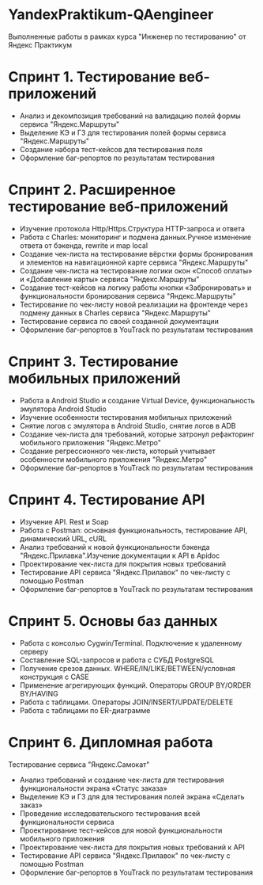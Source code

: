 # YandexPraktikum-QAengineer


Выполненные работы в рамках курса "Инженер по тестированию" от Яндекс Практикум

# Спринт 1. Тестирование веб-приложений

- Анализ и декомпозиция требований на валидацию полей формы сервиса "Яндекс.Маршруты"
- Выделение КЭ и ГЗ для тестирования полей формы сервиса "Яндекс.Маршруты"
- Создание набора тест-кейсов для тестирования поля
- Оформление баг-репортов по результатам тестирования

# Спринт 2. Расширенное тестирование веб-приложений

- Изучение протокола Http/Https.Структура HTTP-запроса и ответа
- Работа с Charles: мониторинг и подмена данных.Ручное изменение ответа от бэкенда, rewrite и map local
- Создание чек-листа на тестирование вёрстки формы бронирования и элементов на навигационной карте сервиса "Яндекс.Маршруты"
- Создание чек-листа на тестирование логики окон «Способ оплаты» и «Добавление карты» сервиса "Яндекс.Маршруты"
- Создание тест-кейсов на логику работы кнопки «Забронировать» и функциональности бронирования сервиса "Яндекс.Маршруты"
- Тестирование по чек-листу новой реализации на фронтенде через подмену данных в Charles сервиса "Яндекс.Маршруты"
- Тестирование сервиса по своей созданной документации
- Оформление баг-репортов в YouTrack по результатам тестирования

# Спринт 3. Тестирование мобильных приложений

- Работа в Android Studio и создание Virtual Device, функциональность эмулятора Android Studio
- Изучение особенности тестирования мобильных приложений
- Снятие логов с эмулятора в Android Studio, снятие логов в ADB
- Создание чек-листа для требований, которые затронул рефакторинг мобильного приложения "Яндекс.Метро"
- Создание регрессионного чек-листа, который учитывает особенности мобильного приложения "Яндекс.Метро"
- Оформление баг-репортов в YouTrack по результатам тестирования

# Спринт 4. Тестирование API

- Изучение API. Rest и Soap
- Работа с Postman: основная функциональность, тестирование API, динамический URL, cURL
- Анализ требований к новой функциональности бэкенда "Яндекс.Прилавка".Изучение документации к API в Apidoc
- Проектирование чек-листа для покрытия новых требований
- Тестирование API сервиса "Яндекс.Прилавок" по чек-листу с помощью Postman
- Оформление баг-репортов в YouTrack по результатам тестирования

# Спринт 5. Основы баз данных

- Работа с консолью Cygwin/Terminal. Подключение к удаленному серверу
- Составление SQL-запросов и работа с СУБД PostgreSQL
- Получение срезов данных. WHERE/IN/LIKE/BETWEEN/условная конструкция с CASE
- Применение агрегирующих функций. Операторы GROUP BY/ORDER BY/HAVING
- Работа с таблицами. Операторы JOIN/INSERT/UPDATE/DELETE
- Работа с таблицами по ER-диаграмме

# Спринт 6. Дипломная работа
Тестирование сервиса "Яндекс.Самокат"
- Анализ требований и создание чек-листа для тестирования функциональности экрана «Статус заказа»
- Выделение КЭ и ГЗ для для тестирования полей экрана «Сделать заказ»
- Проведение исследовательского тестирования всей функциональности сервиса
- Проектирование тест-кейсов для новой функциональности мобильного приложения
- Проектирование чек-листа для покрытия новых требований к API
- Тестирование API сервиса "Яндекс.Прилавок" по чек-листу с помощью Postman
- Оформление баг-репортов в YouTrack по результатам тестирования
